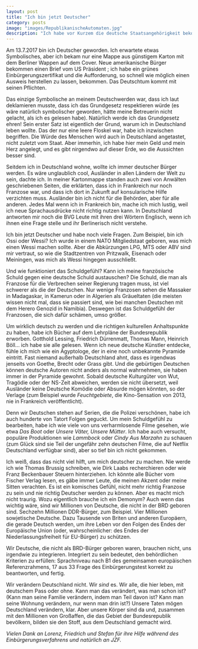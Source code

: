 ```yaml
---
layout: post
title: "Ich bin jetzt Deutscher"
category: posts
image: "images/RepublikanischeAutomaten.jpg"
description: "Ich habe vor Kurzem die deutsche Staatsangehörigkeit bekommen. Was das wirklich bedeutet, weiß ich noch nicht."
---
```


Am 13.7.2017 bin ich Deutscher geworden. Ich erwartete etwas Symbolisches, aber ich bekam nur eine Mappe aus günstigem Karton mit dem Berliner Wappen auf dem Cover. Neue amerikanische Bürger bekommen einen Brief vom US Präsident ; ich habe ein grünes Einbürgerungszertifikat und die Aufforderung, so schnell wie möglich einen Ausweis herstellen zu lassen, bekommen. Das Deutschtum kommt mit seinen Pflichten.

Das einzige Symbolische an meinem Deutschwerden war, dass ich laut deklamieren musste, dass ich das Grundgesetz respektieren würde (es wäre natürlich symbolischer geworden, hätte meine Betreuerin nicht gelacht, als ich es gelesen habe). Natürlich werde ich das Grundgesetz ehren! Sein erster Satz ist eigentlich der Grund, warum ich in Deutschland leben wollte. Das der nur eine leere Floskel war, habe ich inzwischen begriffen. Die Würde des Menschen wird auch in Deutschland angetastet, nicht zuletzt vom Staat. Aber immerhin, ich habe hier mein Geld und mein Herz angelegt, und es gibt nirgendwo auf dieser Erde, wo die Aussichten besser sind.

Seitdem ich in Deutschland wohne, wollte ich immer deutscher Bürger werden. Es wäre unglaublich cool, Ausländer in allen Ländern der Welt zu sein, dachte ich. In meiner Kartonmappe standen auch zwei von Anwälten geschriebenen Seiten, die erklärten, dass ich in Frankreich nur noch Franzose war, und dass ich dort in Zukunft auf konsularische Hilfe verzichten muss. Ausländer bin ich nicht für die Behörden, aber für alle anderen. Jedes Mal wenn ich in Frankreich bin, mache ich mich lustig, weil ich neue Sprachausdrücke nicht richtig nutzen kann. In Deutschland antworten mir noch die BVG Leute mit ihren drei Wörtern Englisch, wenn ich ihnen eine Frage stelle und ihr Berlinerisch nicht verstehe.

Ich bin jetzt Deutscher und habe noch viele Fragen. Zum Beispiel, bin ich Ossi oder Wessi? Ich wurde in einem NATO Mitgliedstaat geboren, was mich einen Wessi machen sollte. Aber die Abkürzungen LPG, MTS oder ABV sind mir vertraut, so wie die Stadtzentren von Pritzwalk, Eisenach oder Meiningen, was mich als Wessi hingegen ausschließt. 

Und wie funktioniert das Schuldgefühl? Kann ich meine französische Schuld gegen eine deutsche Schuld austauschen? Die Schuld, die man als Franzose für die Verbrechen seiner Regierung tragen muss, ist viel schwerer als die der Deutschen. Nur wenige Franzosen sehen die Massaker in Madagaskar, in Kamerun oder in Algerien als Gräueltaten (die meisten wissen nicht mal, dass sie passiert sind, wie bei manchen Deutschen mit dem Herero Genozid in Namibia). Deswegen ist das Schuldgefühl der Franzosen, die sich dafür schämen, umso größer.

Um wirklich deutsch zu werden und die richtigen kulturellen Anhaltspunkte zu haben, habe ich Bücher auf dem Lehrpläne der Bundesrepublik erworben. Gotthold Lessing, Friedrich Dürrenmatt, Thomas Mann, Heinrich Böll... ich habe sie alle gelesen. Wenn ich neue deutsche Künstler entdecke, fühle ich mich wie ein Ägyptologe, der in eine noch unbekannte Pyramide eintritt. Fast niemand außerhalb Deutschland ahnt, dass es irgendwas jenseits von Goethe, Brecht oder Grass gibt. Und die gebürtigen Deutschen können deutsche Autoren nicht anders als normal wahrnehmen, sie haben immer in der Pyramide gewohnt. Sobald deutsche Kulturgüter von Wut, Tragödie oder der NS-Zeit abweichen, werden sie nicht übersetzt, weil Ausländer keine Deutsche Komödie oder Absurde mögen könnten, so der Verlage (zum Beispiel wurde _Feuchtgebiete_, die Kino-Sensation von 2013, nie in Frankreich veröffentlicht).

Denn wir Deutschen stehen auf Serien, die die Polizei verschönen, habe ich auch hunderte von Tatort Folgen geguckt. Um mein Schuldgefühl zu bearbeiten, habe ich wie viele von uns verharmlosende Filme gesehen, wie etwa _Das Boot_ oder _Unsere Väter, Unsere Mütter_. Ich habe auch versucht, populäre Produktionen wie _Lammbock_ oder _Cindy Aus Marzahn_ zu schauen (zum Glück sind sie Teil der ungefähr zehn deutschen Filme, die auf Netflix Deutschland verfügbar sind), aber so tief bin ich nicht gekommen. 

Ich weiß, dass das nicht viel hilft, um mich deutscher zu machen. Nie werde ich wie Thomas Brussig schreiben, wie Dirk Laabs recherchieren oder wie Franz Beckenbauer Steuern hinterziehen. Ich könnte alle Bücher vom Fischer Verlag lesen, es gäbe immer Leute, die meinen Akzent oder meine Sitten verachten. Es ist ein komisches Gefühl, nicht mehr richtig Franzose zu sein und nie richtig Deutscher werden zu können. Aber es macht mich nicht traurig. Wozu eigentlich brauche ich ein Demonym? Auch wenn das wichtig wäre, sind wir Millionen von Deutsche, die nicht in der BRD geboren sind. Sechzehn Millionen DDR-Bürger, zum Beispiel. Vier Millionen sowjetische Deutsche. Dazu Tausende von Briten und anderen Europäern, die gerade Deutsch werden, um ihre Leben vor den Folgen des Endes der Europäische Union (oder, wahrscheinlicher: des Endes der Niederlassungsfreiheit für EU-Bürger) zu schützen.

Wir Deutsche, die nicht als BRD-Bürger geboren waren, brauchen nicht, uns irgendwie zu integrieren. Integriert zu sein bedeutet, den behördlichen Kriterien zu erfüllen: Sprachniveau nach B1 des gemeinsamen europäischen Referenzrahmens, 17 aus 33 Frage des Einbürgerungstest korrekt zu beantworten, und fertig. 

Wir verändern Deutschland nicht. Wir _sind_ es. Wir alle, die hier leben, mit deutschem Pass oder ohne. Kann man das verändert, was man schon ist? (Kann man seine Familie verändern, indem man Teil davon ist? Kann man seine Wohnung verändern, nur wenn man drin ist?) Unsere Taten mögen Deutschland verändern, klar. Aber unsere Körper sind da und, zusammen mit den Millionen von Großaffen, die das Gebiet der Bundesrepublik bevölkern, bilden sie den Stoff, aus dem Deutschland gemacht wird.

_Vielen Dank an Lorenz, Friedrich und Stefan für ihre Hilfe während des Einbürgerungsverfahrens und natürlich an JZF._
